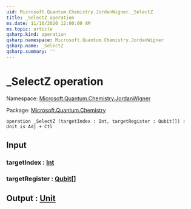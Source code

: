 ```yaml
---
uid: Microsoft.Quantum.Chemistry.JordanWigner._SelectZ
title: _SelectZ operation
ms.date: 11/16/2020 12:00:00 AM
ms.topic: article
qsharp.kind: operation
qsharp.namespace: Microsoft.Quantum.Chemistry.JordanWigner
qsharp.name: _SelectZ
qsharp.summary: ''
---
```


# _SelectZ operation

Namespace: [Microsoft.Quantum.Chemistry.JordanWigner](xref:Microsoft.Quantum.Chemistry.JordanWigner)

Package: [Microsoft.Quantum.Chemistry](https://nuget.org/packages/Microsoft.Quantum.Chemistry)




```qsharp
operation _SelectZ (targetIndex : Int, targetRegister : Qubit[]) : Unit is Adj + Ctl
```


## Input

### targetIndex : [Int](xref:microsoft.quantum.lang-ref.int)




### targetRegister : [Qubit](xref:microsoft.quantum.lang-ref.qubit)[]





## Output : [Unit](xref:microsoft.quantum.lang-ref.unit)

